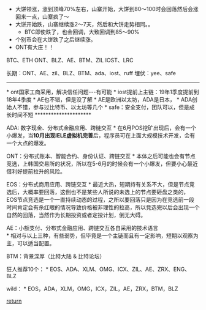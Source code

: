 * 大饼领涨，涨到顶峰70%左右，山寨开始，大饼到80～100时会回落然后会涨回来一点，山寨疯了～
* 大饼开始跌，山寨继续涨2～7天，然后和大饼走势相同。。
    * BTC即使跌了，也会回调，大致回调到85～90%
* 个别币会在大饼跌了之后继续涨。
* ONT有大庄！！

BTC、ETH
ONT、BLZ、AE、BTM、ZIL
IOST、LRC


长期：ONT、AE、zil、BLZ、BTM、ada、iost、ruff
埋伏：yee、safe

<hr>
* ont国家工商采用，解决信任问题---有可能
* iost提前上主链：19年1季度提前到18年4季度
* AE也不错，但是没了解
    * AE是欧洲以太坊，ADA是日本，
* ADA创始人不错，参与过比特币、以太坊等几个
* safe：安全支付，团队可以，但是成长时间不短
*********************

ADA: 数字现金、分布式金融应用、跨链交互
    * 在6月POS挖矿出现后，会有一个小爆发，当**10月出现IELE虚拟机完善**后，程序员可在上面大规模技术开发，会有一个大点的爆发。

ONT：分布式账本、智能合约、身份认证、跨链交互
    * 本体之后可能也会有节点竞选，上韩国交易所的状况，所以在5-6月的时候会有一个小爆发，但要小心最近借利好提前拉升的风险。

EOS：分布式商用应用、跨链交互
    * 最近大热，短期持有关系不大，但是节点竞选后，大概率要回落，这倒也不是某些人所说的未选上的节点要砸盘之类的，EOS节点竞选是一个一直持续动态的过程，之所以要回落只是因为在竞选前一段时间肯定会有杀红眼的情况导致价格被非理性的拉高，所以竞选完以后会出现一个自然的回落，当然作为长期投资或者定投计划，倒无大碍。

AE：小额支付、分布式金融应用、跨链交互各自采用的技术语言    
    * 相对与以上三种，有些弱势，但毕竟是一个主链而且有一定影响，短期以观察为主，可以适当配置。
    
BTM：背景深厚（比特大陆 & 比特论坛）


狂人推荐10个：
    * EOS、ADA、XLM、OMG、ICX、ZIL、AE、ZRX、ENG、BLZ

wild：
    * EOS，ADA，XLM，OMG，ICX，ZIL，AE，ZRX，BTM，BLZ


[return](README.md)